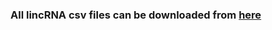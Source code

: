 ### All lincRNA csv files can be downloaded from [here](https://drive.google.com/drive/folders/1VhQYBD194cBhjm7SEDPr9yL6hOLX6tPV?usp=sharing)
